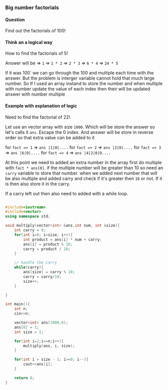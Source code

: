 ### Big number factorials

#### Question 
Find out the factorials of 100!

#### Think an a logical way 
How to find the factorials of 5!

Answer will be 
 => `1` 
 => `1 * 2`
 => `2 * 3`
 => `6 * 4`
 => `24 * 5`

If it was 100` we can go through the 100 and multiple each time with the 
answer. But the problem is interger variable cannot hold that much large 
number.
So If I used an array instand to store the number and when multiple with 
number update the value of each index then their will be updated answer 
with number multiple 


#### Example with explanation of logic 
Need to find the factorial of 22!. 

Let use an vector array with size `1000`. Which will be store the answer so 
let's calls it `ans`. Escape the 0 index. And answer will be store in 
reverse order so that  extra value can be added to it 

for `fact => 1` => `ans |1|0|....`
for `fact => 2` => `ans |2|0|....`
for `fact => 3` => `ans |6|0|....`
for `fact => 4` => `ans |4|2|0|0....`


At this point we need to added an extra number in the array first do multiple with `fact * ans[0]`. if the multiple number will be greater than 10 so need an `carry` variable to store that number. when we added next number that will be also multiple and added carry and check if it's greater 
then `10` or not. If it is then also store it in the carry.

If a carry left out then also need to added with a while loop.


```c++

#include<iostream>
#include<vector>
using namespace std;

void multiply(vector<int> &ans,int num, int &size){
    int carry = 0;
    for(int i=0; i<size; i++){
        int product = ans[i] * num + carry;
        ans[i] = product % 10;
        carry = product / 10;
    }

    // handle the carry 
    while(carry){
        ans[size] = carry % 10;
        carry = carry/10;
        size++;
    }

}

int main(){
    int n;
    cin>>n;

    vector<int> ans(1000,0);
    ans[0] = 1;
    int size = 1;

    for(int i=2;i<=n;i++){
        multiply(ans, i, size);
    }

    for(int i = size - 1; i>=0; i--){
        cout<<ans[i];
    }

    return 0;
}


```




